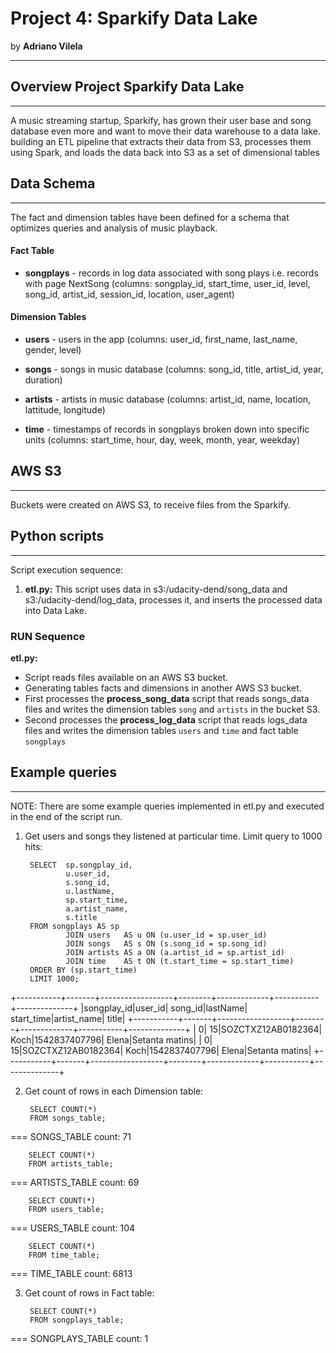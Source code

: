 # Project 4: Sparkify Data Lake
by **Adriano Vilela**

---


## Overview Project Sparkify Data Lake
---

A music streaming startup, Sparkify, has grown their user base and song database even more and want to move their data warehouse to a data lake.
building an ETL pipeline that extracts their data from S3, processes them using Spark, and loads the data back into S3 as a set of dimensional tables


## Data Schema
---

The fact and dimension tables have been defined for a schema that optimizes queries and analysis of music playback.

#### Fact Table

- **songplays** - records in log data associated with song plays i.e. records with page NextSong (columns: songplay_id, start_time, user_id, level, song_id, artist_id, session_id, location, user_agent)

#### Dimension Tables
- **users** - users in the app (columns: user_id, first_name, last_name, gender, level)

- **songs** - songs in music database (columns: song_id, title, artist_id, year, duration)

- **artists** - artists in music database (columns: artist_id, name, location, lattitude, longitude)

- **time** - timestamps of records in songplays broken down into specific units (columns: start_time, hour, day, week, month, year, weekday)


## AWS S3
---

Buckets were created on AWS S3, to receive files from the Sparkify.



## Python scripts

---
Script execution sequence:
1. **etl.py:** This script uses data in s3:/udacity-dend/song_data and s3:/udacity-dend/log_data, processes it, and inserts the processed data into Data Lake.




### RUN Sequence


**etl.py:**
- Script reads files available on an AWS S3 bucket.
- Generating tables facts and dimensions in another AWS S3 bucket.
- First processes the **process_song_data** script that reads songs_data files and writes the dimension tables `song` and `artists` in the bucket S3.
- Second processes the **process_log_data** script that reads logs_data files and writes the dimension tables `users` and `time` and fact table  `songplays`




## Example queries
---
NOTE: There are some example queries implemented in etl.py and executed in the end of the script run.

1. Get users and songs they listened at particular time. Limit query to 1000 hits:

        SELECT  sp.songplay_id,
                u.user_id,
                s.song_id,
                u.lastName,
                sp.start_time,
                a.artist_name,
                s.title
        FROM songplays AS sp
                JOIN users   AS u ON (u.user_id = sp.user_id)
                JOIN songs   AS s ON (s.song_id = sp.song_id)
                JOIN artists AS a ON (a.artist_id = sp.artist_id)
                JOIN time    AS t ON (t.start_time = sp.start_time)
        ORDER BY (sp.start_time)
        LIMIT 1000;

+-----------+-------+------------------+--------+-------------+-----------+--------------+
|songplay_id|user_id|           song_id|lastName|   start_time|artist_name|         title|
+-----------+-------+------------------+--------+-------------+-----------+--------------+
|          0|     15|SOZCTXZ12AB0182364|    Koch|1542837407796|      Elena|Setanta matins|
|          0|     15|SOZCTXZ12AB0182364|    Koch|1542837407796|      Elena|Setanta matins|
+-----------+-------+------------------+--------+-------------+-----------+--------------+

2. Get count of rows in each Dimension table:

        SELECT COUNT(*)
        FROM songs_table;
=== SONGS_TABLE count: 71

        SELECT COUNT(*)
        FROM artists_table;
=== ARTISTS_TABLE count: 69

        SELECT COUNT(*)
        FROM users_table;
=== USERS_TABLE count: 104

        SELECT COUNT(*)
        FROM time_table;
=== TIME_TABLE count: 6813



3. Get count of rows in Fact table:

        SELECT COUNT(*)
        FROM songplays_table;
=== SONGPLAYS_TABLE count: 1